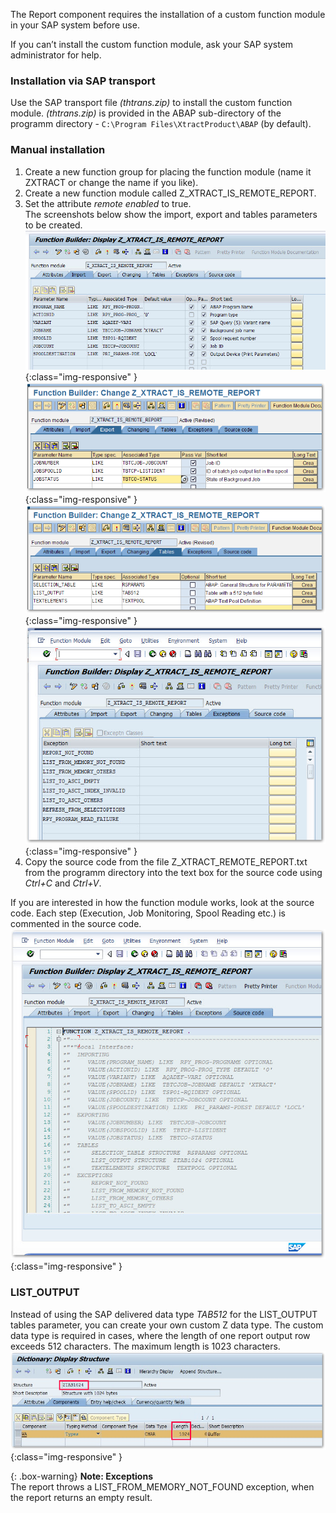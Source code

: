 The Report component requires the installation of a custom function module in your SAP system before use.

If you can’t install the custom function module, ask your SAP system administrator for help.


### Installation via SAP transport
Use the SAP transport file *(thtrans.zip)* to install the custom function module. *(thtrans.zip)* is provided in the ABAP sub-directory of the programm directory - `C:\Program Files\XtractProduct\ABAP` (by default).


### Manual installation


1. Create a new function group for placing the function module (name it ZXTRACT or change the name if you like).
2. Create a new function module called Z_XTRACT_IS_REMOTE_REPORT. 
3. Set the attribute *remote enabled* to true. <br> The screenshots below show the import, export and tables parameters to be created.<br>
![Report-Custom-Function-01](/img/content/Report-Custom-Function-01.png){:class="img-responsive" }
![Report-Custom-Function-02](/img/content/Report-Custom-Function-02.png){:class="img-responsive" }
![Report-Custom-Function-03](/img/content/Report-Custom-Function-03.png){:class="img-responsive" }
![Report-Custom-Function-04](/img/content/Report-Custom-Function-04.png){:class="img-responsive" }
4. Copy the source code from the file Z_XTRACT_REMOTE_REPORT.txt from the programm directory into the text box for the source code using *Ctrl+C* and *Ctrl+V*.

If you are interested in how the function module works, look at the source code. Each step (Execution, Job Monitoring, Spool Reading etc.) is commented in the source code.
![Report-Custom-Function-Source-Code](/img/content/Report-Custom-Function-Source-Code.png){:class="img-responsive" }

### LIST_OUTPUT

Instead of using the SAP delivered data type *TAB512* for the LIST_OUTPUT tables parameter, you can create your own custom Z data type. 
The custom data type is required in cases, where the length of one report output row exceeds 512 characters. The maximum length is 1023 characters.
![SAPCust-Report-ListOutput](/img/content/SAPCust-Report-ListOutput.png){:class="img-responsive" }


{: .box-warning}
**Note: Exceptions** <br>
The report throws a LIST_FROM_MEMORY_NOT_FOUND exception, when the report returns an empty result.
